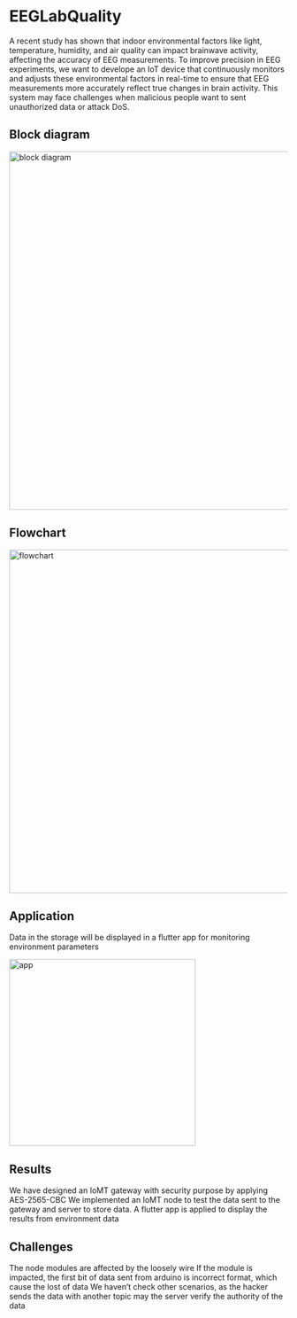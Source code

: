 # EEGLabQuality

A recent study has shown that indoor environmental factors like light, temperature, humidity, and air quality can impact brainwave activity, affecting the accuracy of EEG measurements. To improve precision in EEG experiments, we want to develope an IoT device that continuously monitors and adjusts these environmental factors in real-time to ensure that EEG measurements more accurately reflect true changes in brain activity. This system may face challenges when malicious people want to sent unauthorized data or attack DoS.
## Block diagram
<img width="647" alt="block diagram" src="https://github.com/user-attachments/assets/f11fe1b8-0246-4896-becb-c2dff7dd4cb5" />

## Flowchart
<img width="620" alt="flowchart" src="https://github.com/user-attachments/assets/9f17b321-e235-4bb4-a6db-a906f0d81adf" />

## Application
Data in the storage will be displayed in a flutter app for monitoring environment parameters

<img width="337" alt="app" src="https://github.com/user-attachments/assets/078c2e05-a843-4bf6-9e5d-de8761a041fd" />

## Results
We have designed an IoMT gateway with security purpose by applying AES-2565-CBC 
We implemented an IoMT node to test the data sent to the gateway and server to store data. A flutter app is applied to display the results from environment data 
## Challenges
The node modules are affected by the loosely wire 
If the module is impacted, the first bit of data sent from arduino is incorrect format, which cause the lost of data 
We haven’t check other scenarios, as the hacker sends the data with another topic may the server verify the authority of the data 
